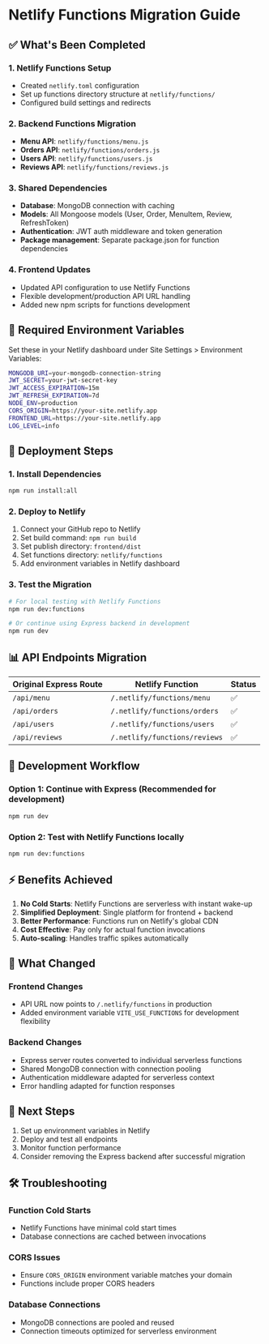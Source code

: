 # Netlify Functions Migration Guide

## ✅ What's Been Completed

### 1. Netlify Functions Setup
- Created `netlify.toml` configuration
- Set up functions directory structure at `netlify/functions/`
- Configured build settings and redirects

### 2. Backend Functions Migration
- **Menu API**: `netlify/functions/menu.js`
- **Orders API**: `netlify/functions/orders.js` 
- **Users API**: `netlify/functions/users.js`
- **Reviews API**: `netlify/functions/reviews.js`

### 3. Shared Dependencies
- **Database**: MongoDB connection with caching
- **Models**: All Mongoose models (User, Order, MenuItem, Review, RefreshToken)
- **Authentication**: JWT auth middleware and token generation
- **Package management**: Separate package.json for function dependencies

### 4. Frontend Updates
- Updated API configuration to use Netlify Functions
- Flexible development/production API URL handling
- Added new npm scripts for functions development

## 🔧 Required Environment Variables

Set these in your Netlify dashboard under Site Settings > Environment Variables:

```bash
MONGODB_URI=your-mongodb-connection-string
JWT_SECRET=your-jwt-secret-key
JWT_ACCESS_EXPIRATION=15m
JWT_REFRESH_EXPIRATION=7d
NODE_ENV=production
CORS_ORIGIN=https://your-site.netlify.app
FRONTEND_URL=https://your-site.netlify.app
LOG_LEVEL=info
```

## 🚀 Deployment Steps

### 1. Install Dependencies
```bash
npm run install:all
```

### 2. Deploy to Netlify
1. Connect your GitHub repo to Netlify
2. Set build command: `npm run build`
3. Set publish directory: `frontend/dist`
4. Set functions directory: `netlify/functions`
5. Add environment variables in Netlify dashboard

### 3. Test the Migration
```bash
# For local testing with Netlify Functions
npm run dev:functions

# Or continue using Express backend in development
npm run dev
```

## 📊 API Endpoints Migration

| Original Express Route | Netlify Function | Status |
|----------------------|------------------|---------|
| `/api/menu` | `/.netlify/functions/menu` | ✅ |
| `/api/orders` | `/.netlify/functions/orders` | ✅ |
| `/api/users` | `/.netlify/functions/users` | ✅ |
| `/api/reviews` | `/.netlify/functions/reviews` | ✅ |

## 🔄 Development Workflow

### Option 1: Continue with Express (Recommended for development)
```bash
npm run dev
```

### Option 2: Test with Netlify Functions locally
```bash
npm run dev:functions
```

## ⚡ Benefits Achieved

1. **No Cold Starts**: Netlify Functions are serverless with instant wake-up
2. **Simplified Deployment**: Single platform for frontend + backend
3. **Better Performance**: Functions run on Netlify's global CDN
4. **Cost Effective**: Pay only for actual function invocations
5. **Auto-scaling**: Handles traffic spikes automatically

## 🔧 What Changed

### Frontend Changes
- API URL now points to `/.netlify/functions` in production
- Added environment variable `VITE_USE_FUNCTIONS` for development flexibility

### Backend Changes
- Express server routes converted to individual serverless functions
- Shared MongoDB connection with connection pooling
- Authentication middleware adapted for serverless context
- Error handling adapted for function responses

## 📝 Next Steps

1. Set up environment variables in Netlify
2. Deploy and test all endpoints
3. Monitor function performance
4. Consider removing the Express backend after successful migration

## 🛠️ Troubleshooting

### Function Cold Starts
- Netlify Functions have minimal cold start times
- Database connections are cached between invocations

### CORS Issues
- Ensure `CORS_ORIGIN` environment variable matches your domain
- Functions include proper CORS headers

### Database Connections
- MongoDB connections are pooled and reused
- Connection timeouts optimized for serverless environment